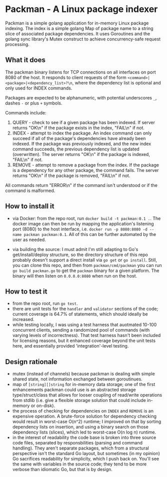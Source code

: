 # Packman - A Linux package indexer

Packman is a simple golang application for in-memory Linux package indexing. The index is a simple golang Map of package name to a string slice of associated package dependencies. It uses Goroutines and the golang sync library's Mutex construct to achieve concurrency-safe request processing.

## What it does

The packman binary listens for TCP connections on all interfaces on port 8080 of the host. It responds to client requests of the form `<command>|<package>|<dependency_list>?\n`, where the dependency list is optional and only used for INDEX commands.

Packages are expected to be alphanumeric, with potential underscores `_`, dashes `-` or plus `+` symbols.

Commands include:
1. QUERY - check to see if a given package has been indexed. If server returns "OK\n" if the package exists in the index, "FAIL\n" if not.
1. INDEX - attempt to index the package. An index command can only succeed if all of the package's dependencies have already been indexed. If the package was previously indexed, and the new index command succeeds, the previous dependency list is updated (overwritten). The server returns "OK\n" if the package is indexed, "FAIL\n" if not.
1. REMOVE - attempt to remove a package from the index. If the package is a dependency for any other package, the command fails. The server returns "OK\n" if the package is removed, "FAIL\n" if not.

All commands return "ERROR\n" if the command isn't understood or if the command is malformed.

## How to install it

* via Docker: from the repo root, run `docker build -t packman:0.1 .`. The docker image can then be run by mapping the application's listening port (8080) to the host interface, i.e. `docker run -p 8080:8080 -d --name packman packman:0.1`. All of this can be further automated by the user as needed.

* via building the source: I must admit I'm still adapting to Go's get/install/deploy structure, so the directory structure of this repo probably doesn't support a direct install via `go get` or `go install`. Still, you can clone this repo, and then from `packman/cmd/packman` you can run `go build packman.go` to get the `packman` binary for a given platform. The binary will then listen on `0.0.0.0:8080` when run on the host.

## How to test it

* from the repo root, run `go test`. 
* there are unit tests for the `handler` and `validator` sections of the code; current coverage is 64.7% of statements, which should ideally be increased.
* while testing locally, I was using a test harness that auotmated 10-100 concurrent clients, sending a randomized pool of commands (with varying levels of incorrectness). That test harness hasn't been included for licensing reasons, but it enhanced coverage beyond the unit tests here, and essentially provided 'integration'-level testing.

## Design rationale

* mutex (instead of channels) because packman is dealing with simple shared state, not information exchanged between goroutinues.
* map of `[string][]string` for in-memory data storage; one of the first enhancements packman could use is an abstracted storage type/struct/class that allows for looser coupling of read/write operations from stdlib (i.e. give a flexible storage solution that could include in-memory or on-disk).
* the process of checking for dependencies on `INDEX` and `REMOVE` is an expensive operation. A brute-force solution for dependency checking would result in worst-case O(n^2) runtime; I improved on that by sorting dependency lists on insertion, and using a binary search on those dependency lists (slices), which led to worst-case O(n log n) runtime.
* in the interest of readability the code base is broken into three source code files, separated by responsbilities (parsing and command handling). They aren't separate packages, which from a structural perspective isn't the standard Go layout, but sometimes (in my opinion) Go sacrifices readability for simplicity, which I push back on. You'll see the same with variables in the source code; they tend to be more verbose than idiomatic Go, but that is by design.
